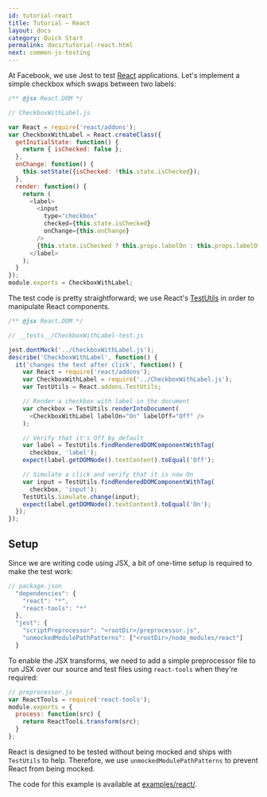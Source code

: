 ```yaml
---
id: tutorial-react
title: Tutorial – React
layout: docs
category: Quick Start
permalink: docs/tutorial-react.html
next: common-js-testing
---
```


At Facebook, we use Jest to test [React](http://facebook.github.io/react/) applications. Let's implement a simple checkbox which swaps between two labels:

```javascript
/** @jsx React.DOM */

// CheckboxWithLabel.js

var React = require('react/addons');
var CheckboxWithLabel = React.createClass({
  getInitialState: function() {
    return { isChecked: false };
  },
  onChange: function() {
    this.setState({isChecked: !this.state.isChecked});
  },
  render: function() {
    return (
      <label>
        <input
          type="checkbox"
          checked={this.state.isChecked}
          onChange={this.onChange}
        />
        {this.state.isChecked ? this.props.labelOn : this.props.labelOff}
      </label>
    );
  }
});
module.exports = CheckboxWithLabel;
```

The test code is pretty straightforward; we use React's [TestUtils](http://facebook.github.io/react/docs/test-utils.html) in order to manipulate React components.

```javascript
/** @jsx React.DOM */

// __tests__/CheckboxWithLabel-test.js

jest.dontMock('../CheckboxWithLabel.js');
describe('CheckboxWithLabel', function() {
  it('changes the text after click', function() {
    var React = require('react/addons');
    var CheckboxWithLabel = require('../CheckboxWithLabel.js');
    var TestUtils = React.addons.TestUtils;

    // Render a checkbox with label in the document
    var checkbox = TestUtils.renderIntoDocument(
      <CheckboxWithLabel labelOn="On" labelOff="Off" />
    );

    // Verify that it's Off by default
    var label = TestUtils.findRenderedDOMComponentWithTag(
      checkbox, 'label');
    expect(label.getDOMNode().textContent).toEqual('Off');

    // Simulate a click and verify that it is now On
    var input = TestUtils.findRenderedDOMComponentWithTag(
      checkbox, 'input');
    TestUtils.Simulate.change(input);
    expect(label.getDOMNode().textContent).toEqual('On');
  });
});
```

## Setup

Since we are writing code using JSX, a bit of one-time setup is required to make the test work:

```javascript
// package.json
  "dependencies": {
    "react": "*",
    "react-tools": "*"
  },
  "jest": {
    "scriptPreprocessor": "<rootDir>/preprocessor.js",
    "unmockedModulePathPatterns": ["<rootDir>/node_modules/react"]
  }
```

To enable the JSX transforms, we need to add a simple preprocessor file to run JSX over our source and test files using `react-tools` when they're required:

```javascript
// preprocessor.js
var ReactTools = require('react-tools');
module.exports = {
  process: function(src) {
    return ReactTools.transform(src);
  }
};
```

React is designed to be tested without being mocked and ships with `TestUtils` to help. Therefore, we use `unmockedModulePathPatterns` to prevent React from being mocked.

The code for this example is available at [examples/react/](https://github.com/facebook/jest/tree/master/examples/react).
